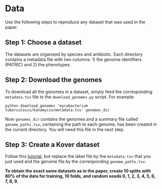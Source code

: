# Data

Use the following steps to reproduce any dataset that was used in the paper.

## Step 1: Choose a dataset

The datasets are organized by species and antibiotic. Each directory contains a metadata file with two columns: 1) the genome identifiers (PATRIC) and 2) the phenotypes.

## Step 2: Download the genomes

To download all the genomes in a dataset, simply feed the corresponding `metadata.tsv` file to the `download_genomes.py` script. For example:

```
python download_genomes 'mycobacterium tuberculosis/kanamycin/metadata.tsv' genomes_dir
```

Now `genomes_dir` contains the genomes and a summary file called `genome_paths.tsv`, containing the path to each genome, has been created in the current directory. You will need this file in the next step.

## Step 3: Create a Kover dataset

Follow this [tutorial](TODO), but replace the label file by the `metadata.tsv` that you just used and the genome file by the corresponding `genome_paths.tsv`.

**To obtain the exact same datasets as in the paper, create 10 splits with 80% of the data for training, 10 folds, and random seeds 0, 1, 2, 3, 4, 5, 6, 7, 8, 9.**
